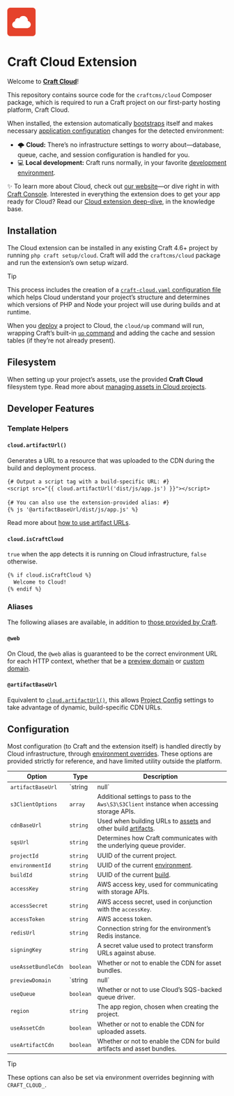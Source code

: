 <a href="https://craftcms.com/cloud" rel="noopener" target="_blank" title="Craft Cloud"><img src="https://raw.githubusercontent.com/craftcms/.github/v3/profile/product-icons/craft-cloud.svg" alt="Craft Cloud icon" width="65"></a>

# Craft Cloud Extension

Welcome to [**Craft Cloud**](https://craftcms.com/cloud)!

This repository contains source code for the `craftcms/cloud` Composer package, which is required to run a Craft project on our first-party hosting platform, Craft Cloud.

When installed, the extension automatically [bootstraps](https://www.yiiframework.com/doc/guide/2.0/en/runtime-bootstrapping) itself and makes necessary [application configuration](https://craftcms.com/docs/5.x/reference/config/app.html) changes for the detected environment:

- :cloud_with_lightning: **Cloud:** There’s no infrastructure settings to worry about—database, queue, cache, and session configuration is handled for you.
- :computer: **Local development:** Craft runs normally, in your favorite [development environment](https://craftcms.com/docs/5.x/install.html).

:sparkles: To learn more about Cloud, check out [our website](https://craftcms.com/cloud)—or dive right in with [Craft Console](https://console.craftcms.com/cloud). Interested in everything the extension does to get your app ready for Cloud? Read our [Cloud extension deep-dive](https://craftcms.com/knowledge-base/cloud-extension), in the knowledge base.

## Installation

The Cloud extension can be installed in any existing Craft 4.6+ project by running `php craft setup/cloud`. Craft will add the `craftcms/cloud` package and run the extension’s own setup wizard.

> [!TIP]
> This process includes the creation of a [`craft-cloud.yaml` configuration file](https://craftcms.com/knowledge-base/cloud-config) which helps Cloud understand your project’s structure and determines which versions of PHP and Node your project will use during builds and at runtime.

When you [deploy](https://craftcms.com/knowledge-base/cloud-deployment) a project to Cloud, the `cloud/up` command will run, wrapping Craft’s built-in [`up` command](https://craftcms.com/docs/5.x/reference/cli.html#up) and adding the cache and session tables (if they’re not already present).

## Filesystem

When setting up your project’s assets, use the provided **Craft Cloud** filesystem type. Read more about [managing assets in Cloud projects](https://craftcms.com/knowledge-base/cloud-assets).

## Developer Features

### Template Helpers

#### `cloud.artifactUrl()`

Generates a URL to a resource that was uploaded to the CDN during the build and deployment process.

```twig
{# Output a script tag with a build-specific URL: #}
<script src="{{ cloud.artifactUrl('dist/js/app.js') }}"></script>

{# You can also use the extension-provided alias: #}
{% js '@artifactBaseUrl/dist/js/app.js' %}
```

Read more about [how to use artifact URLs](https://craftcms.com/knowledge-base/cloud-builds#artifact-uRLs).

#### `cloud.isCraftCloud`

`true` when the app detects it is running on Cloud infrastructure, `false` otherwise.

```twig
{% if cloud.isCraftCloud %}
  Welcome to Cloud!
{% endif %}
```

### Aliases

The following aliases are available, in addition to [those provided by Craft](https://craftcms.com/docs/5.x/configure.html#aliases).

#### `@web`

On Cloud, the `@web` alias is guaranteed to be the correct environment URL for each HTTP context, whether that be a [preview domain](https://craftcms.com/knowledge-base/cloud-domains#preview-domains) or [custom domain](https://craftcms.com/knowledge-base/cloud-domains#adding-a-domain).

#### `@artifactBaseUrl`

Equivalent to [`cloud.artifactUrl()`](#artifactUrl), this allows [Project Config](https://craftcms.com/docs/5.x/system/project-config.html) settings to take advantage of dynamic, build-specific CDN URLs.

## Configuration

Most configuration (to Craft and the extension itself) is handled directly by Cloud infrastructure, through [environment overrides](https://craftcms.com/docs/5.x/configure.html#environment-overrides). These options are provided strictly for reference, and have limited utility outside the platform.

| Option | Type | Description |
| --- | --- | --- |
| `artifactBaseUrl` | `string|null` | Directly set a fully-qualified URL to build artifacts. |
| `s3ClientOptions` | `array` | Additional settings to pass to the `Aws\S3\S3Client` instance when accessing storage APIs. |
| `cdnBaseUrl` | `string` | Used when building URLs to [assets](#filesystem) and other build [artifacts](#artifacturl). |
| `sqsUrl` | `string` | Determines how Craft communicates with the underlying queue provider. |
| `projectId` | `string` | UUID of the current project. |
| `environmentId` | `string` | UUID of the current [environment](https://craftcms.com/knowledge-base/cloud-environments). |
| `buildId` | `string` | UUID of the current [build](https://craftcms.com/knowledge-base/cloud-builds). |
| `accessKey` | `string` | AWS access key, used for communicating with storage APIs. |
| `accessSecret` | `string` | AWS access secret, used in conjunction with the `accessKey`. |
| `accessToken` | `string` | AWS access token. |
| `redisUrl` | `string` | Connection string for the environment’s Redis instance. |
| `signingKey` | `string` | A secret value used to protect transform URLs against abuse. |
| `useAssetBundleCdn` | `boolean` | Whether or not to enable the CDN for asset bundles. |
| `previewDomain` | `string|null` | Set when accessing an environment from its [preview domain](https://craftcms.com/knowledge-base/cloud-domains#preview-domains). |
| `useQueue` | `boolean` | Whether or not to use Cloud’s SQS-backed queue driver. |
| `region` | `string` | The app region, chosen when creating the project. |
| `useAssetCdn` | `boolean` | Whether or not to enable the CDN for uploaded assets. |
| `useArtifactCdn` | `boolean` | Whether or not to enable the CDN for build artifacts and asset bundles. |

> [!TIP]
> These options can also be set via environment overrides beginning with `CRAFT_CLOUD_`.
